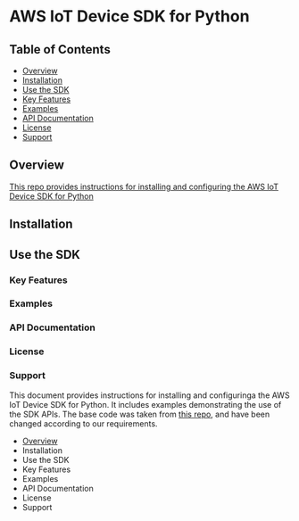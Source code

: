 AWS IoT Device SDK for Python
=============================

## Table of Contents
   - [Overview](#0verview)
  -  [Installation](#installation)
  -  [Use the SDK](#se-the-sdk)
  -  [Key Features](#)
  -  [Examples](#)
  -  [API Documentation](#api-documentation)
  -  [License](#license)
  -  [Support](#support)


## Overview



[This repo provides instructions for installing and configuring the AWS IoT Device SDK for Python](https://github.com/aws/aws-iot-device-sdk-python)


## Installation
## Use the SDK
### Key Features
### Examples
### API Documentation
### License
### Support




This document provides instructions for installing and configuringa
the AWS IoT Device SDK for Python. It includes examples demonstrating the
use of the SDK APIs.
The base code was taken from [this repo](https://github.com/aws/aws-iot-device-sdk-python), and have been changed according to our requirements.


-  [Overview](#Overview)
-  Installation
-  Use the SDK
-  Key Features
-  Examples
-  API Documentation
-  License
-  Support
